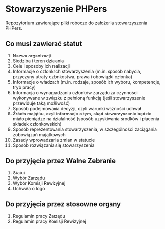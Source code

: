 # Stowarzyszenie PHPers

Repozytorium zawierające pliki robocze do założenia stowarzyszenia PHPers.

## Co musi zawierać statut

1. Nazwa organizacji
2. Siedziba i teren działania
3. Cele i sposoby ich realizacji
4. Informacje o członkach stowarzyszenia (m.in. sposób nabycia, przyczyny utraty członkostwa, prawa i obowiązki członka)
5. Informacje o władzach (m.in. rodzaje, sposób ich wyboru, kompetencje, tryb pracy)
6. Informacja o wynagradzaniu członków zarządu za czynności wykonywane w związku z pełnioną funkcją (jeśli stowarzyszenie przewiduje taką możliwość)
7. Sposób podejmowania decyzji, czyli warunki ważności uchwał
8. Źródła majątku, czyli informacje o tym, skąd stowarzyszenie będzie miało pieniądze na działalność (sposób uzyskiwania środków i płacenia składek członkowskich)
9. Sposób reprezentowania stowarzyszenia, w szczególności zaciągania zobowiązań majątkowych
10. Zasady wprowadzania zmian w statucie
11. Sposób rozwiązania się stowarzyszenia


## Do przyjęcia przez Walne Zebranie

1. Statut
2. Wybór Zarządu
3. Wybór Komisji Rewizyjnej
4. Uchwała o logo

## Do przyjęcia przez stosowne organy

1. Regulamin pracy Zarządu
2. Regulamin pracy Komisji Rewizyjnej
